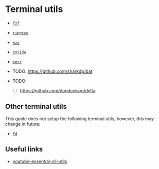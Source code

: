 # Terminal utils

- [`fzf`](./fzf/README.md)
- [`ripgrep`](./ripgrep/README.md)
- [`eza`](./eza/README.md)
- [`zoxide`](./zoxide/README.md)
- [`entr`](./entr/README.md)
- TODO: https://github.com/sharkdp/bat

- TODO:
  - [ ] https://github.com/dandavison/delta

## Other terminal utils

This guide does not setup the following terminal utils, however, this may change in future:

- [`fd`](https://github.com/sharkdp/fd)

## Useful links

- [youtube-essential-cli-utils][youtube-essential-cli-utils]

[youtube-essential-cli-utils]: <https://www.youtube.com/watch?v=2OHrTQVlRMg>
